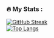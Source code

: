 ### :fire: My Stats :
[![GitHub Streak](http://github-readme-streak-stats.herokuapp.com?user=zoron87&theme=vue)](https://git.io/streak-stats)
</br>
[![Top Langs](https://github-readme-stats.vercel.app/api/top-langs/?username=Zoron87&layout=compact&theme=vue)](https://github.com/anuraghazra/github-readme-stats)
